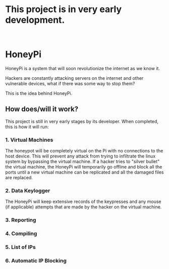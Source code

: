 <h1>This project is in very early development.</h1>

</br>
<h1>HoneyPi</h1>
<p>HoneyPi is a system that will soon revolutionize the internet as we know it. </p>
<p>Hackers are constantly attacking servers on the internet and other vulnerable devices, what if there was some way to stop them?</p>
<p>This is the idea behind HoneyPi. </p>

<h2>How does/will it work?</h2>
<p>This project is still in very early stages by its developer. When completed, this is how it will run:</p>
<h3>1. Virtual Machines</h3>
<p>The honeypot will be completely virtual on the Pi with no connections to the host device. This will prevent any attack from trying to infiltrate the linux system by bypassing the virtual machine. If a hacker tries to "silver bullet" the virtual machine, the HoneyPi will temporarily go offline and block all the ports until a new virtual machine can be replicated and all the damaged files are replaced.</p>
<h3>2. Data Keylogger</h3>
<p>The HoneyPi will keep extensive records of the keypresses and any mouse (if applicable) attempts that are made by the hacker on the virtual machine.</p>
<h3>3. Reporting</h3>
<h3>4. Compiling</h3>
<h3>5. List of IPs</h3>
<h3>6. Automatic IP Blocking</h3>
<p></p>
